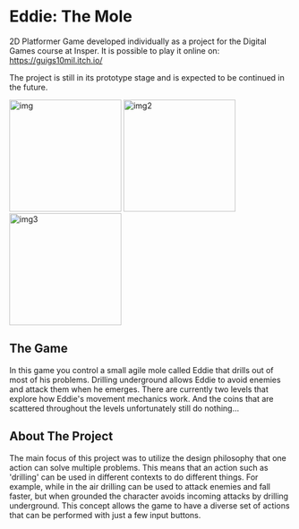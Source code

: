 # Eddie: The Mole


2D Platformer Game developed individually as a project for the Digital Games course at Insper. It is possible to play it online on: https://guigs10mil.itch.io/

The project is still in its prototype stage and is expected to be continued in the future.

<div>
  <img src="https://img.itch.zone/aW1nLzU2NDk1NzEucG5n/315x250%23c/G0mffV.png" alt="img" height="200"/>
  <img src="https://img.itch.zone/aW1hZ2UvNzY3MzA2LzU4NjgyMjUuanBn/250x600/a%2BgDgu.jpg" alt="img2" height="200"/>
  <img src="https://img.itch.zone/aW1hZ2UvNzY3MzA2LzU4NjgyMjYuanBn/250x600/oUN5%2BV.jpg" alt="img3" height="200"/>
</div>

## The Game

In this game you control a small agile mole called Eddie that drills out of most of his problems. Drilling underground allows Eddie to avoid enemies and attack them when he emerges. There are currently two levels that explore how Eddie's movement mechanics work. And the coins that are scattered throughout the levels unfortunately still do nothing...

## About The Project
The main focus of this project was to utilize the design philosophy that one action can solve multiple problems. This means that an action such as 'drilling' can be used in different contexts to do different things. For example, while in the air drilling can be used to attack enemies and fall faster, but when grounded the character avoids incoming attacks by drilling underground. This concept allows the game to have a diverse set of actions that can be performed with just a few input buttons.
